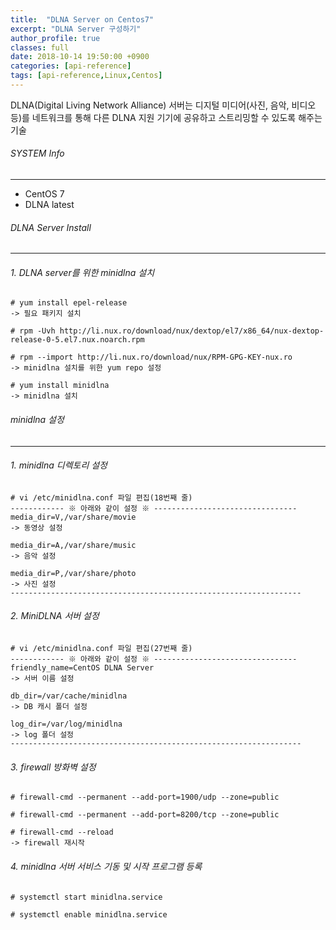 ```yaml
---
title:  "DLNA Server on Centos7"
excerpt: "DLNA Server 구성하기"
author_profile: true
classes: full
date: 2018-10-14 19:50:00 +0900
categories: [api-reference]
tags: [api-reference,Linux,Centos]
---
```


DLNA(Digital Living Network Alliance) 서버는 디지털 미디어(사진, 음악, 비디오 등)를 네트워크를 통해 다른 DLNA 지원 기기에 공유하고 스트리밍할 수 있도록 해주는 기술

###### SYSTEM Info
-------------
- CentOS 7
- DLNA latest

###### DLNA Server Install
-------------

###### 1. DLNA server를 위한 minidlna 설치

```
# yum install epel-release
-> 필요 패키지 설치

# rpm -Uvh http://li.nux.ro/download/nux/dextop/el7/x86_64/nux-dextop-release-0-5.el7.nux.noarch.rpm

# rpm --import http://li.nux.ro/download/nux/RPM-GPG-KEY-nux.ro
-> minidlna 설치를 위한 yum repo 설정

# yum install minidlna
-> minidlna 설치
```

###### minidlna 설정
-------------

###### 1. minidlna 디렉토리 설정

```
# vi /etc/minidlna.conf 파일 편집(18번째 줄)
------------ ※ 아래와 같이 설정 ※ --------------------------------
media_dir=V,/var/share/movie
-> 동영상 설정

media_dir=A,/var/share/music
-> 음악 설정

media_dir=P,/var/share/photo
-> 사진 설정
-----------------------------------------------------------------
```

###### 2. MiniDLNA 서버 설정

```
# vi /etc/minidlna.conf 파일 편집(27번째 줄)
------------ ※ 아래와 같이 설정 ※ --------------------------------
friendly_name=CentOS DLNA Server
-> 서버 이름 설정

db_dir=/var/cache/minidlna
-> DB 캐시 폴더 설정

log_dir=/var/log/minidlna
-> log 폴더 설정
-----------------------------------------------------------------
```

###### 3. firewall 방화벽 설정

```
# firewall-cmd --permanent --add-port=1900/udp --zone=public

# firewall-cmd --permanent --add-port=8200/tcp --zone=public

# firewall-cmd --reload
-> firewall 재시작
```

###### 4. minidlna 서버 서비스 기동 및 시작 프로그램 등록

```
# systemctl start minidlna.service

# systemctl enable minidlna.service
```